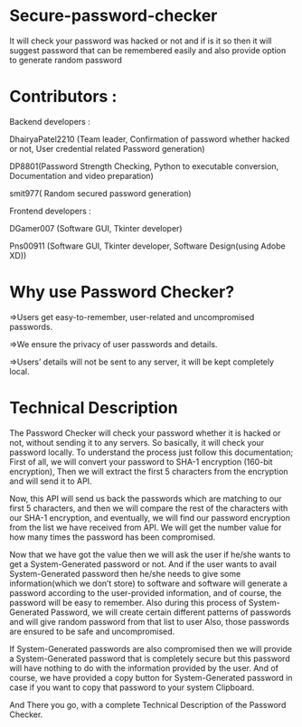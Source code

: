 # Secure-password-checker
It will check your password was hacked or not and if is it so then it will suggest password that can be remembered easily and also provide option to generate random password

# Contributors :

Backend developers :

DhairyaPatel2210 (Team leader, Confirmation of password whether hacked or not,  User credential related Password generation)

DP8801(Password Strength Checking, Python to executable conversion, Documentation and video preparation)

smit977( Random secured password generation)

Frontend developers :

DGamer007 (Software GUI, Tkinter developer)

Pns00911 (Software GUI, Tkinter developer, Software Design(using Adobe XD))


# Why use Password Checker?


=>Users get easy-to-remember, user-related and uncompromised passwords.

=>We ensure the privacy of user passwords and details.

=>Users’ details will not be sent to any server, it will be kept completely local.


# Technical Description 

The Password Checker will check your password whether it is hacked or not, without sending it to any servers. So basically, it will check your password locally. To understand the process just follow this documentation;
First of all, we will convert your password to SHA-1 encryption (160-bit encryption), Then we will extract the first 5 characters from the encryption and will send it to API. 

Now, this API will send us back the passwords which are matching to our first 5 characters, and then we will compare the rest of the characters with our SHA-1 encryption, and eventually, we will find our password encryption from the list we have received from API. We will get the number value for how many times the password has been compromised.

Now that we have got the value then we will ask the user if he/she wants to get a System-Generated password or not. And if the user wants to avail System-Generated password then he/she needs to give some information(which we don’t store) to software and software will generate a  password according to the user-provided information, and of course, the password will be easy to remember. 
Also during this process of System-Generated Password, we will create certain different patterns of passwords and will give random password from that list to user
Also, those passwords are ensured to be safe and uncompromised.

If System-Generated passwords are also compromised then we will provide a System-Generated password that is completely secure but this password will have nothing to do with the information provided by the user. And of course, we have provided a copy button for System-Generated password in case if you want to copy that password to your system Clipboard.

And There you go, with a complete Technical Description of the Password Checker.
